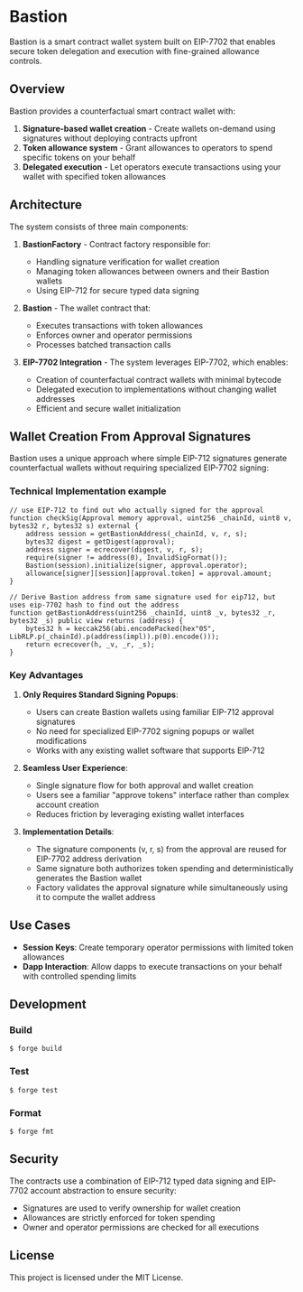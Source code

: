 # Bastion

Bastion is a smart contract wallet system built on EIP-7702 that enables secure token delegation and execution with fine-grained allowance controls.

## Overview

Bastion provides a counterfactual smart contract wallet with:

1. **Signature-based wallet creation** - Create wallets on-demand using signatures without deploying contracts upfront
2. **Token allowance system** - Grant allowances to operators to spend specific tokens on your behalf
3. **Delegated execution** - Let operators execute transactions using your wallet with specified token allowances

## Architecture

The system consists of three main components:

1. **BastionFactory** - Contract factory responsible for:
   - Handling signature verification for wallet creation
   - Managing token allowances between owners and their Bastion wallets
   - Using EIP-712 for secure typed data signing

2. **Bastion** - The wallet contract that:
   - Executes transactions with token allowances
   - Enforces owner and operator permissions
   - Processes batched transaction calls

3. **EIP-7702 Integration** - The system leverages EIP-7702, which enables:
   - Creation of counterfactual contract wallets with minimal bytecode
   - Delegated execution to implementations without changing wallet addresses
   - Efficient and secure wallet initialization

## Wallet Creation From Approval Signatures

Bastion uses a unique approach where simple EIP-712 signatures generate counterfactual wallets without requiring specialized EIP-7702 signing:

### Technical Implementation example

```solidity
// use EIP-712 to find out who actually signed for the approval
function checkSig(Approval memory approval, uint256 _chainId, uint8 v, bytes32 r, bytes32 s) external {
    address session = getBastionAddress(_chainId, v, r, s);
    bytes32 digest = getDigest(approval);
    address signer = ecrecover(digest, v, r, s);
    require(signer != address(0), InvalidSigFormat());
    Bastion(session).initialize(signer, approval.operator);
    allowance[signer][session][approval.token] = approval.amount;
}

// Derive Bastion address from same signature used for eip712, but uses eip-7702 hash to find out the address
function getBastionAddress(uint256 _chainId, uint8 _v, bytes32 _r, bytes32 _s) public view returns (address) {
    bytes32 h = keccak256(abi.encodePacked(hex"05", LibRLP.p(_chainId).p(address(impl)).p(0).encode()));
    return ecrecover(h, _v, _r, _s);
}
```

### Key Advantages

1. **Only Requires Standard Signing Popups**:
   - Users can create Bastion wallets using familiar EIP-712 approval signatures
   - No need for specialized EIP-7702 signing popups or wallet modifications
   - Works with any existing wallet software that supports EIP-712

2. **Seamless User Experience**:
   - Single signature flow for both approval and wallet creation
   - Users see a familiar "approve tokens" interface rather than complex account creation
   - Reduces friction by leveraging existing wallet interfaces

3. **Implementation Details**:
   - The signature components (v, r, s) from the approval are reused for EIP-7702 address derivation
   - Same signature both authorizes token spending and deterministically generates the Bastion wallet
   - Factory validates the approval signature while simultaneously using it to compute the wallet address

## Use Cases

- **Session Keys**: Create temporary operator permissions with limited token allowances
- **Dapp Interaction**: Allow dapps to execute transactions on your behalf with controlled spending limits

## Development

### Build

```shell
$ forge build
```

### Test

```shell
$ forge test
```

### Format

```shell
$ forge fmt
```

## Security

The contracts use a combination of EIP-712 typed data signing and EIP-7702 account abstraction to ensure security:

- Signatures are used to verify ownership for wallet creation
- Allowances are strictly enforced for token spending
- Owner and operator permissions are checked for all executions

## License

This project is licensed under the MIT License.
